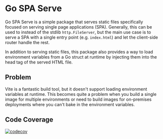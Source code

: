 # Go SPA Serve

Go SPA Serve is a simple package that serves static files specifically focused on serving single page applications (SPA).
Generally, this can be used to instead of the stdlib `http.FileServer`, but the main use case is to serve a SPA with a
single entry point (e.g. `index.html`) and let the client-side router handle the rest.

In addition to serving static files, this package also provides a way to load environment variables from a Go struct at
runtime by injecting them into the head tag of the served HTML file.

## Problem

Vite is a fantastic build tool, but it doesn't support loading environment variables at runtime.
This becomes quite a problem when you build a single image for multiple environments or need to
build images for on-premises deployments where you can't bake in the environment variables.

## Code Coverage

[![codecov](https://codecov.io/gh/jrschumacher/go-spaserve/graph/badge.svg?token=W99WAK10IX)](https://codecov.io/gh/jrschumacher/go-spaserve)
